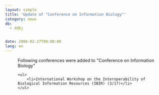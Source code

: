 ```yaml
---
layout: simple
title: 'Update of "Conference on Information Biology"'
category: news
db:
  - ddbj


date: 2006-02-27T00:00:00
lang: en
---
```


<dd>Following conferences were added to "Conference on Information Biology"
<dd>

    <ul>
        <li>International Workshop on the Interoperability of Biological Information Resources (IBIR) (3/17)</li>
    </ul>
</dd>
</dd>

